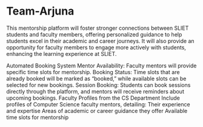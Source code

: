 # Team-Arjuna

This mentorship platform will foster stronger connections between SLIET students and faculty members, offering personalized guidance to help students excel in their academic and career journeys. It will also provide an opportunity for faculty members to engage more actively with students, enhancing the learning experience at SLIET.

Automated Booking System
Mentor Availability:
Faculty mentors will provide specific time slots for mentorship.
Booking Status:
Time slots that are already booked will be marked as “booked,” while available slots can be selected for new bookings.
Session Booking:
Students can book sessions directly through the platform, and mentors will receive reminders about upcoming bookings.
Faculty Profiles from the CS Department
Include profiles of Computer Science faculty mentors, detailing:
Their experience and expertise
Areas of academic or career guidance they offer
Available time slots for mentorship
